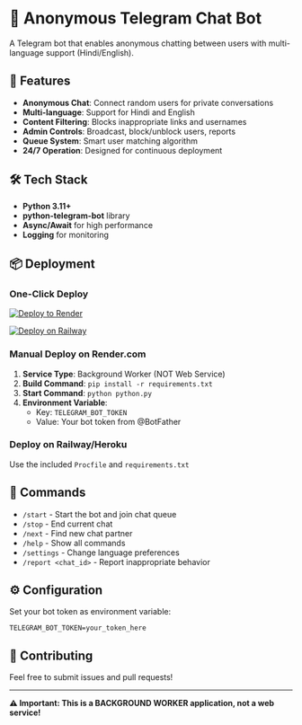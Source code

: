 # 🤖 Anonymous Telegram Chat Bot

A Telegram bot that enables anonymous chatting between users with multi-language support (Hindi/English).

## 🚀 Features

- **Anonymous Chat**: Connect random users for private conversations
- **Multi-language**: Support for Hindi and English
- **Content Filtering**: Blocks inappropriate links and usernames
- **Admin Controls**: Broadcast, block/unblock users, reports
- **Queue System**: Smart user matching algorithm
- **24/7 Operation**: Designed for continuous deployment

## 🛠️ Tech Stack

- **Python 3.11+**
- **python-telegram-bot** library
- **Async/Await** for high performance
- **Logging** for monitoring

## 📦 Deployment

### One-Click Deploy

[![Deploy to Render](https://render.com/images/deploy-to-render-button.svg)](https://render.com/deploy?repo=https://github.com/FLASHANISH/telegram-anonymous-bot)

[![Deploy on Railway](https://railway.app/button.svg)](https://railway.app/template/DLlHxL?referralCode=alphasec)

### Manual Deploy on Render.com

1. **Service Type**: Background Worker (NOT Web Service)
2. **Build Command**: `pip install -r requirements.txt`
3. **Start Command**: `python python.py`
4. **Environment Variable**: 
   - Key: `TELEGRAM_BOT_TOKEN`
   - Value: Your bot token from @BotFather

### Deploy on Railway/Heroku

Use the included `Procfile` and `requirements.txt`

## 🎯 Commands

- `/start` - Start the bot and join chat queue
- `/stop` - End current chat
- `/next` - Find new chat partner
- `/help` - Show all commands
- `/settings` - Change language preferences
- `/report <chat_id>` - Report inappropriate behavior

## ⚙️ Configuration

Set your bot token as environment variable:
```
TELEGRAM_BOT_TOKEN=your_token_here
```

## 🤝 Contributing

Feel free to submit issues and pull requests!

---

**⚠️ Important: This is a BACKGROUND WORKER application, not a web service!**
